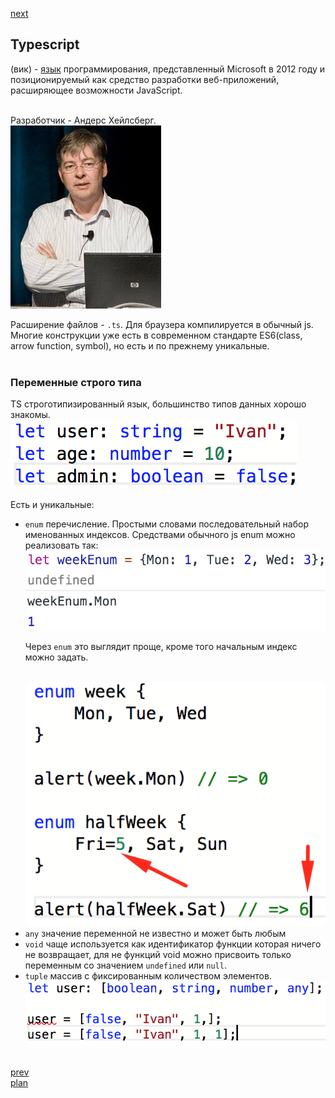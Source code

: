 <a href="04.md">next</a>

<h2>Typescript</h2>

<div>
(вик) - <a href="https://www.typescriptlang.org/index.html">язык</a> программирования, представленный Microsoft в 2012 году и
позиционируемый как средство разработки веб-приложений, расширяющее возможности JavaScript.

<br/>
<br/>

Разработчик - Андерс Хейлсберг.
<br/>
<img src="./media/03-1.jpg">
</div>

<div>
Расширение файлов - <code>.ts</code>. Для браузера компилируется в обычный js.
Многие конструкции уже есть в современном стандарте ES6(class, arrow function, symbol),
но есть и по прежнему уникальные.
</div>

<br/>

<h3>Переменные строго типа</h3>
<div>
TS строготипизированный язык, большинство типов данных хорошо знакомы.

<br/>
<img src="./media/03-2.png">
<br/>

Есть и уникальные:
<ul>
<li>
<code>enum</code> перечисление. Простыми словами последовательный набор именованных индексов.
Средствами обычного js enum можно реализовать так:

<br/>
<img src="./media/03-4.png">

Через <code>enum</code> это выглядит проще, кроме того начальным индекс можно задать.

<br/>
<img src="./media/03-5.png">
</li>
<li>
<code>any</code> значение переменной не известно и может быть любым
</li>
<li>
<code>void</code> чаще используется как идентификатор функции
которая ничего не возвращает, для не функций void можно присвоить только переменным
со значением <code>undefined</code> или <code>null</code>.
</li>
<li>
<code>tuple</code> массив с фиксированным количеством элементов.
<br/>
<img src="./media/03-3.png">
</li>
</ul>

</div>

<br/>
<a href="02.md">prev</a>
<br/>
<a href="00.md">plan</a>
